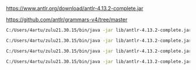 https://www.antlr.org/download/antlr-4.13.2-complete.jar

https://github.com/antlr/grammars-v4/tree/master

```sh
C:/Users/4artu/zulu21.30.15/bin/java -jar lib/antlr-4.13.2-complete.jar -Dlanguage=JavaScript -visitor -listener -o gen -Xexact-output-dir grammars/todo.g4
````

```sh
C:/Users/4artu/zulu21.30.15/bin/java -jar lib/antlr-4.13.2-complete.jar -Dlanguage=JavaScript -visitor -listener -o gen -Xexact-output-dir grammars/CalcLexer.g4
````

```sh
C:/Users/4artu/zulu21.30.15/bin/java -jar lib/antlr-4.13.2-complete.jar -Dlanguage=TypeScript -visitor -listener -o gen -Xexact-output-dir grammars/CalcParser.g4
````

```sh
C:/Users/4artu/zulu21.30.15/bin/java -jar lib/antlr-4.13.2-complete.jar -Dlanguage=JavaScript -visitor -listener -o gen -Xexact-output-dir grammars/PreprocessorParser.g4
````